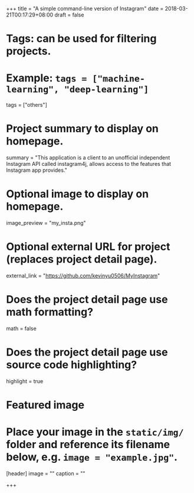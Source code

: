 +++
title = "A simple command-line version of Instagram"
date = 2018-03-21T00:17:29+08:00
draft = false

# Tags: can be used for filtering projects.
# Example: `tags = ["machine-learning", "deep-learning"]`
tags = ["others"]

# Project summary to display on homepage.
summary = "This application is a client to an unofficial independent Instagram API called instagram4j, allows access to the features that Instagram app provides."

# Optional image to display on homepage.
image_preview = "my_insta.png"

# Optional external URL for project (replaces project detail page).
external_link = "https://github.com/kevinyu0506/MyInstagram"

# Does the project detail page use math formatting?
math = false

# Does the project detail page use source code highlighting?
highlight = true

# Featured image
# Place your image in the `static/img/` folder and reference its filename below, e.g. `image = "example.jpg"`.
[header]
image = ""
caption = ""

+++
